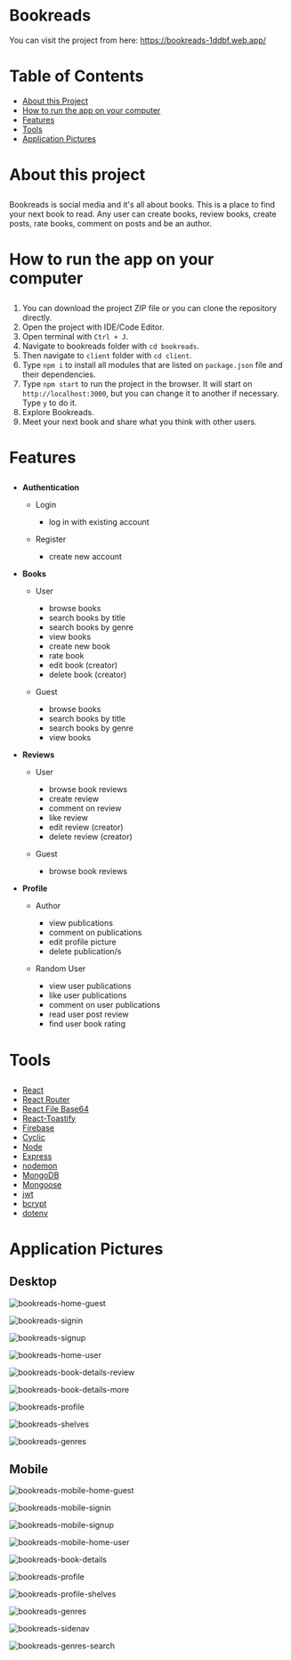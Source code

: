 # Bookreads

You can visit the project from here: https://bookreads-1ddbf.web.app/


# Table of Contents
  - <a href="#about">About this Project</a>
  - <a href="#howtorun">How to run the app on your computer</a>
  - <a href="#features">Features</a>
  - <a href="#tools">Tools</a>
  - <a href="#applicationpictures">Application Pictures</a>


# <p id="about">About this project</p>

Bookreads is social media and it's all about books. This is a place to find your next book to read. Any user can create books, review books, create posts, rate books, comment on posts and be an author.


# <p id="howtorun">How to run the app on your computer</p>

1. You can download the project ZIP file or you can clone the repository directly.
2. Open the project with IDE/Code Editor.
3. Open terminal with `Ctrl + J`.
4. Navigate to bookreads folder with `cd bookreads`.
4. Then navigate to `client` folder with `cd client`.
5. Type `npm i` to install all modules that are listed on `package.json` file and their dependencies.
6. Type `npm start` to run the project in the browser. It will start on `http://localhost:3000`, but you can change it to another if necessary. Type `y` to do it.
7. Explore Bookreads.
8. Meet your next book and share what you think with other users.


# <p id="features">Features</p>

- <strong>Authentication</strong>
  - Login
    - log in with existing account
     
  - Register
    - create new account

- <strong>Books</strong>
  - User
    - browse books
    - search books by title
    - search books by genre
    - view books
    - create new book
    - rate book
    - edit book (creator)
    - delete book (creator)

  - Guest
    - browse books
    - search books by title
    - search books by genre
    - view books 
  
- <strong>Reviews</strong>
  - User
    - browse book reviews 
    - create review
    - comment on review
    - like review
    - edit review (creator)
    - delete review (creator)
  
  - Guest 
    - browse book reviews

- <strong>Profile</strong>
  - Author
    - view publications
    - comment on publications
    - edit profile picture
    - delete publication/s

  - Random User
    - view user publications
    - like user publications
    - comment on user publications
    - read user post review
    - find user book rating


# <p id="tools">Tools</p>

 - <a href="https://reactjs.org/">React</a>
  - <a href="https://reactrouter.com/">React Router</a>
  - <a href="https://www.npmjs.com/package/react-file-base64">React File Base64</a>
  - <a href="https://www.npmjs.com/package/react-toastify">React-Toastify</a>
  - <a href="https://firebase.google.com/">Firebase</a>
  - <a href="https://app.cyclic.sh/">Cyclic</a>
  - <a href="https://nodejs.org/en/">Node</a>
  - <a href="https://expressjs.com/">Express</a>
  - <a href="https://www.npmjs.com/package/nodemon">nodemon</a>
  - <a href="https://www.mongodb.com/">MongoDB</a>
  - <a href="https://mongoosejs.com/">Mongoose</a>
  - <a href="https://jwt.io/">jwt</a>
  - <a href="https://www.npmjs.com/package/bcrypt">bcrypt</a>
  - <a href="https://www.npmjs.com/package/dotenv">dotenv</a>


# <p id="applicationpictures">Application Pictures</p>

## Desktop

![bookreads-home-guest](https://user-images.githubusercontent.com/95768526/191563156-02f70067-ee82-47f1-8980-a8f5af283b4f.png)

![bookreads-signin](https://user-images.githubusercontent.com/95768526/191563181-17ca8596-df5a-4d47-b8a4-f7549035d1e9.png)

![bookreads-signup](https://user-images.githubusercontent.com/95768526/191563187-b9fd658d-90b4-4277-946f-c7c9af59720c.png)

![bookreads-home-user](https://user-images.githubusercontent.com/95768526/191563242-7bb3943f-e6b6-48bb-9660-af618a465bf6.png)

![bookreads-book-details-review](https://user-images.githubusercontent.com/95768526/191563267-21319ebf-8bb6-4e80-a3a5-4a9b611638b3.png)

![bookreads-book-details-more](https://user-images.githubusercontent.com/95768526/191564338-ca5f61c6-2140-49bb-9604-b93548fdf284.png)

![bookreads-profile](https://user-images.githubusercontent.com/95768526/191563279-e7cb86c3-cfd8-4dfe-8277-b04cd138f691.png)

![bookreads-shelves](https://user-images.githubusercontent.com/95768526/191563295-f4b0d40c-60b7-4533-9309-d41e75268dd4.png)

![bookreads-genres](https://user-images.githubusercontent.com/95768526/191563303-148d9e4c-55b9-4a62-82ee-31175317768a.png)

## Mobile
![bookreads-mobile-home-guest](https://user-images.githubusercontent.com/95768526/191567253-a26d0cca-517d-498e-8fe2-ef50dd2a8d19.png)

![bookreads-mobile-signin](https://user-images.githubusercontent.com/95768526/191567258-d9ede547-27f9-400d-8502-c38cda723464.png)

![bookreads-mobile-signup](https://user-images.githubusercontent.com/95768526/191567260-ca3ff5dc-5993-4779-a716-0d21cd381e94.png)

![bookreads-mobile-home-user](https://user-images.githubusercontent.com/95768526/191567264-8bffaf0f-b927-4be4-8e74-fec955dbe490.png)

![bookreads-book-details](https://user-images.githubusercontent.com/95768526/191567269-154ba702-e029-4ecf-b672-3ac819420544.png)

![bookreads-profile](https://user-images.githubusercontent.com/95768526/191567272-0733a002-3cb2-4d77-943c-8bc56d96b34b.png)

![bookreads-profile-shelves](https://user-images.githubusercontent.com/95768526/191567277-6fb2165d-2571-49da-b98b-3e484ee2b429.png)

![bookreads-genres](https://user-images.githubusercontent.com/95768526/191567279-9aba90d5-16c7-455e-85ee-c832fa16b4fb.png)

![bookreads-sidenav](https://user-images.githubusercontent.com/95768526/191567424-5bd63a85-f769-4b3e-b58b-fc0cc1b8956c.png)

![bookreads-genres-search](https://user-images.githubusercontent.com/95768526/191567442-6ff4b005-4b89-4ff1-9345-645062de1e6c.png)

